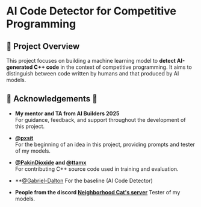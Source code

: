 # AI  Code Detector for Competitive Programming

## 🎯 Project Overview
This project focuses on building a machine learning model to **detect AI-generated C++ code** in the context of competitive programming. It aims to distinguish between code written by humans and that produced by AI models.

## 🙏 Acknowledgements 🙏

- **My mentor and TA from AI Builders 2025**  
  For guidance, feedback, and support throughout the development of this project.

- **[@pxsit](https://github.com/pxsit)**  
  For the beginning of an idea in this project, providing prompts and tester of my models.

- **[@PakinDioxide](https://github.com/PakinDioxide) and [@ttamx](https://github.com/ttamx)**  
  For contributing C++ source code used in training and evaluation.

- **[@Gabriel-Dalton](https://github.com/Gabriel-Dalton/AI-Code-Detector) 
  For the baseline (AI Code Detector)

- **People from the discord [Neighborhood Cat's server](https://discord.gg/QAwCCgP5jb)**
  Tester of my models. 


